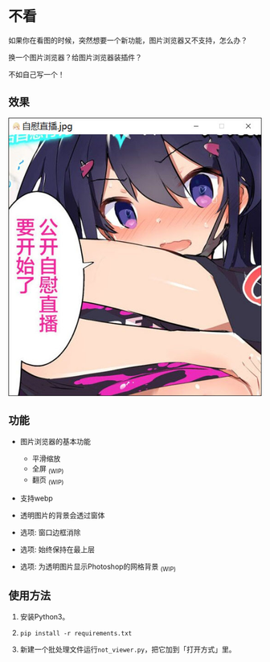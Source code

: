 # 不看

如果你在看图的时候，突然想要一个新功能，图片浏览器又不支持，怎么办？

换一个图片浏览器？给图片浏览器装插件？

不如自己写一个！


## 效果

![./doc/效果.jpg](./doc/效果.jpg)


## 功能

+ 图片浏览器的基本功能
    - 平滑缩放
    - 全屏 <sub>(WIP)</sub>
    - 翻页 <sub>(WIP)</sub>

+ 支持webp

+ 透明图片的背景会透过窗体

+ 选项: 窗口边框消除

+ 选项: 始终保持在最上层

+ 选项: 为透明图片显示Photoshop的网格背景 <sub>(WIP)</sub>



## 使用方法

1. 安装Python3。

2. `pip install -r requirements.txt`

3. 新建一个批处理文件运行`not_viewer.py`，把它加到「打开方式」里。
